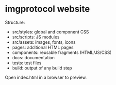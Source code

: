 # imgprotocol website

Structure:
- src/styles: global and component CSS
- src/scripts: JS modules
- src/assets: images, fonts, icons
- pages: additional HTML pages
- components: reusable fragments (HTML/JS/CSS)
- docs: documentation
- tests: test files
- build: output of any build step

Open index.html in a browser to preview.

